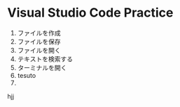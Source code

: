 # Visual Studio Code Practice

1. ファイルを作成
2. ファイルを保存
3. ファイルを開く
4. テキストを検索する
5. ターミナルを開く
6. tesuto
7. 
hjj
